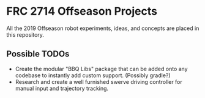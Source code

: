 # FRC 2714 Offseason Projects
All the 2019 Offseason robot experiments, ideas, and concepts are placed in this repository. 

## Possible TODOs 
* Create the modular "BBQ Libs" package that can be added onto any codebase to instantly add custom support. (Possibly gradle?)
* Research and create a well furnished swerve driving controller for manual input and trajectory tracking.

